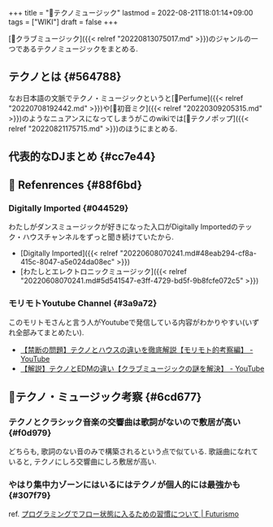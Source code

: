 +++
title = "📝テクノミュージック"
lastmod = 2022-08-21T18:01:14+09:00
tags = ["WIKI"]
draft = false
+++

[📝クラブミュージック]({{< relref "20220813075017.md" >}})のジャンルの一つであるテクノミュージックをまとめる.


## テクノとは {#564788}

なお日本語の文脈でテクノ・ミュージックというと[📝Perfume]({{< relref "20220708192442.md" >}})や[📝初音ミク]({{< relref "20220309205315.md" >}})のようなニュアンスになってしまうがこのwikiでは[📝テクノポップ]({{< relref "20220821175715.md" >}})のほうにまとめる.


## 代表的なDJまとめ {#cc7e44}


## <span class="org-todo todo _">🔗</span> Refenrences {#88f6bd}


### Digitally Imported {#044529}

わたしがダンスミュージックが好きになった入口がDigitally Importedのテック・ハウスチャンネルをずっと聞き続けていたから.

-   [Digitally Imported]({{< relref "20220608070241.md#48eab294-cf8a-415c-8047-a5e024da08ec" >}})
-   [わたしとエレクトロニックミュージック]({{< relref "20220608070241.md#5d541547-e3ff-4729-bd5f-9b8fcfe072c5" >}})


### モリモトYoutube Channel {#3a9a72}

このモリトモさんと言う人がYoutubeで発信している内容がわかりやすい(いずれ全部みてまとめたい).

-   [【禁断の問題】テクノとハウスの違いを徹底解説【モリモト的考察編】 - YouTube](https://www.youtube.com/watch?v=-JrLn3cA0QE)
-   [【解説】テクノとEDMの違い【クラブミュージックの謎を解決】 - YouTube](https://www.youtube.com/watch?v=xZBOJj_32xE)


## 🤔テクノ・ミュージック考察 {#6cd677}


### テクノとクラシック音楽の交響曲は歌詞がないので敷居が高い {#f0d979}

どちらも, 歌詞のない音のみで構築されるという点で似ている. 歌謡曲になれていると, テクノにしろ交響曲にしろ敷居が高い.


### やはり集中力ゾーンにはいるにはテクノが個人的には最強かも {#307f79}

ref. [プログラミングでフロー状態に入るための習慣について | Futurismo](https://futurismo.biz/archives/5665/)
